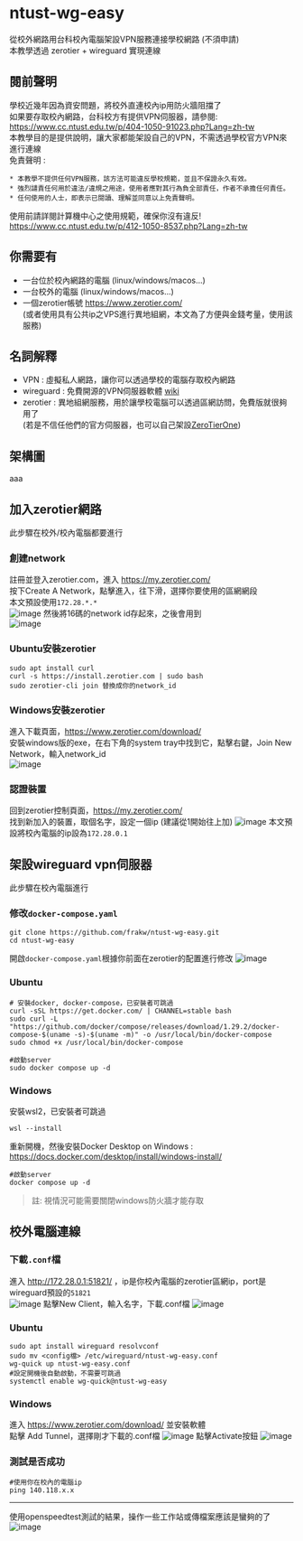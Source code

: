 # ntust-wg-easy
 從校外網路用台科校內電腦架設VPN服務連接學校網路 (不須申請) \
 本教學透過 zerotier + wireguard 實現連線
## 閱前聲明
學校近幾年因為資安問題，將校外直連校內ip用防火牆阻擋了 \
如果要存取校內網路，台科校方有提供VPN伺服器，請參閱: \
https://www.cc.ntust.edu.tw/p/404-1050-91023.php?Lang=zh-tw \
本教學目的是提供說明，讓大家都能架設自己的VPN，不需透過學校官方VPN來進行連線 \
免責聲明 :
```
* 本教學不提供任何VPN服務，該方法可能違反學校規範，並且不保證永久有效。
* 強烈譴責任何用於違法/違規之用途，使用者應對其行為負全部責任，作者不承擔任何責任。
* 任何使用的人士，即表示已閱讀、理解並同意以上免責聲明。
```
使用前請詳閱計算機中心之使用規範，確保你沒有違反! \
https://www.cc.ntust.edu.tw/p/412-1050-8537.php?Lang=zh-tw
## 你需要有
* 一台位於校內網路的電腦 (linux/windows/macos...)
* 一台校外的電腦 (linux/windows/macos...)
* 一個zerotier帳號 https://www.zerotier.com/  \
(或者使用具有公共ip之VPS進行異地組網，本文為了方便與金錢考量，使用該服務)
## 名詞解釋
* VPN : 虛擬私人網路，讓你可以透過學校的電腦存取校內網路
* wireguard : 免費開源的VPN伺服器軟體 [wiki](https://zh.wikipedia.org/zh-tw/WireGuard) 
* zerotier : 異地組網服務，用於讓學校電腦可以透過區網訪問，免費版就很夠用了 \
(若是不信任他們的官方伺服器，也可以自己架設[ZeroTierOne](https://github.com/zerotier/ZeroTierOne))

## 架構圖
aaa
## 加入zerotier網路
此步驟在校外/校內電腦都要進行

### 創建network
註冊並登入zerotier.com，進入 https://my.zerotier.com/ \
按下Create A Network，點擊進入，往下滑，選擇你要使用的區網網段 \
本文預設使用`172.28.*.*` \
![image](imgs/assign_local_network_range.png)
然後將16碼的network id存起來，之後會用到 \
![image](imgs/network_id.png)

### Ubuntu安裝zerotier
```
sudo apt install curl
curl -s https://install.zerotier.com | sudo bash
sudo zerotier-cli join 替換成你的network_id
```

### Windows安裝zerotier
進入下載頁面，https://www.zerotier.com/download/ \
安裝windows版的exe，在右下角的system tray中找到它，點擊右鍵，Join New Network，輸入network_id \
![image](imgs/add_network_id.png)

### 認證裝置
回到zerotier控制頁面，https://my.zerotier.com/ \
找到新加入的裝置，取個名字，設定一個ip (建議從1開始往上加)
![image](imgs/add_device.png)
本文預設將校內電腦的ip設為`172.28.0.1`

## 架設wireguard vpn伺服器
此步驟在校內電腦進行

### 修改`docker-compose.yaml`
```
git clone https://github.com/frakw/ntust-wg-easy.git
cd ntust-wg-easy
```
開啟`docker-compose.yaml`根據你前面在zerotier的配置進行修改
![image](imgs/modify_docker-compose.yaml.png)

### Ubuntu
```
# 安裝docker, docker-compose，已安裝者可跳過
curl -sSL https://get.docker.com/ | CHANNEL=stable bash
sudo curl -L "https://github.com/docker/compose/releases/download/1.29.2/docker-compose-$(uname -s)-$(uname -m)" -o /usr/local/bin/docker-compose
sudo chmod +x /usr/local/bin/docker-compose
```


```
#啟動server
sudo docker compose up -d
```
### Windows
安裝wsl2，已安裝者可跳過
```
wsl --install
```
重新開機，然後安裝Docker Desktop on Windows : \
https://docs.docker.com/desktop/install/windows-install/
```
#啟動server
docker compose up -d
```
> 註: 視情況可能需要關閉windows防火牆才能存取
## 校外電腦連線
### 下載`.conf`檔
進入 http://172.28.0.1:51821/ ，ip是你校內電腦的zerotier區網ip，port是wireguard預設的`51821` \
![image](imgs/wireguard_web.png)
點擊New Client，輸入名字，下載.conf檔
![image](imgs/download_conf.png)
### Ubuntu
```
sudo apt install wireguard resolvconf
sudo mv <config檔> /etc/wireguard/ntust-wg-easy.conf
wg-quick up ntust-wg-easy.conf
#設定開機後自動啟動，不需要可跳過
systemctl enable wg-quick@ntust-wg-easy
```
### Windows
進入 https://www.zerotier.com/download/ 並安裝軟體 \
點擊 Add Tunnel，選擇剛才下載的.conf檔
![image](imgs/windows_wireguard.png)
點擊Activate按鈕
![image](imgs/windows_wireguard_add_conf.png)
### 測試是否成功
```
#使用你在校內的電腦ip
ping 140.118.x.x
```
---
使用openspeedtest測試的結果，操作一些工作站或傳檔案應該是蠻夠的了 \
![image](imgs/openspeedtest.png)